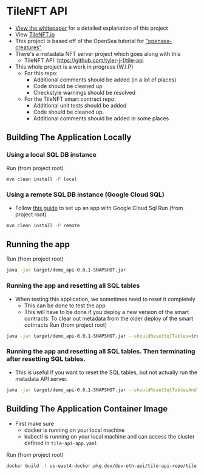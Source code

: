 # TileNFT API
* [View the whitepaper](https://docs.google.com/document/d/1dUbI74EY_JYr42cpUB3k2hbykZwzWkBXsK0cf8wo1zM/edit?usp=sharing) for a detailed explanation of this project 
* View [TileNFT.io](http://tilenft.io/)
* This project is based off of the OpenSea tutorial for ["opensea-creatures"](https://github.com/ProjectOpenSea/opensea-creatures)
* There's a metadata NFT server project which goes along with this
    * TileNFT API: https://github.com/tyler-j-f/tile-api
* This whole project is a work in progress (W.I.P)
    * For this repo:
      * Additional comments should be added (in a lot of places)
      * Code should be cleaned up
      * Checkstyle warnings should be resolved
    * For the TileNFT smart contract repo:
        * Additional unit tests should be added
        * Code should be cleaned up.
        * Additional comments should be added in some places




## Building The Application Locally
### Using a local SQL DB instance
Run (from project root)
```bash
mvn clean install -P local
```
### Using a remote SQL DB instance (Google Cloud SQL)
* Follow [this guide](https://cloud.google.com/sql/docs/mysql/quickstart) to set up an app with Google Cloud Sql
Run (from project root)
```bash
mvn clean install -P remote
```

## Running the app
Run (from project root)
```bash
java -jar target/demo_api-0.0.1-SNAPSHOT.jar
```
### Running the app and resetting all SQL tables
* When testing this application, we sometimes need to reset it completely
  * This can be done to test the app
  * This will have to be done if you deploy a new version of the smart contracts. To clear out metadata from the older deploy of the smart cotnracts 
Run (from project root)
```bash
java -jar target/demo_api-0.0.1-SNAPSHOT.jar --shouldResetSqlTables=true
```
### Running the app and resetting all SQL tables. Then terminating after resetting SQL tables.
* This is useful if you want to reset the SQL tables, but not actually run the metadata API server.
```bash
java -jar target/demo_api-0.0.1-SNAPSHOT.jar --shouldResetSqlTablesAndTerminateScheduler=true
```
## Building The Application Container Image
* First make sure
  * docker is running on your local machine
  * kubectl is running on your local machine and can access the cluster defined in `tile-api-app.yaml`

Run (from project root)
```bash
docker build -t us-east4-docker.pkg.dev/dev-eth-api/tile-api-repo/tile-api-app:v1.0.26 .
```
